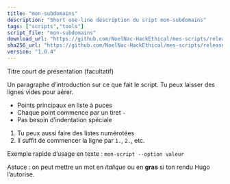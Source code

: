 ```yaml
---
title: "mon-subdomains"
description: "Short one-line description du sript mon-subdomains"
tags: ["scripts","tools"]
script_file: "mon-subdomains"
download_url: "https://github.com/NoelNac-HackEthical/mes-scripts/releases/download/r-2025-10-06-1036/mon-subdomains"
sha256_url: "https://github.com/NoelNac-HackEthical/mes-scripts/releases/download/r-2025-10-06-1036/mon-subdomains.sha256"
version: "1.0.4"
---
```


Titre court de présentation (facultatif)

Un paragraphe d’introduction sur ce que fait le script.
Tu peux laisser des lignes vides pour aérer.

- Points principaux en liste à puces
- Chaque point commence par un tiret `-`
- Pas besoin d’indentation spéciale

1. Tu peux aussi faire des listes numérotées
2. Il suffit de commencer la ligne par `1.`, `2.`, etc.

Exemple rapide d’usage en texte :
`mon-script --option valeur`

Astuce : on peut mettre un mot en *italique* ou en **gras** si ton rendu Hugo l’autorise.

